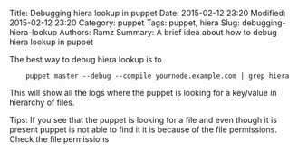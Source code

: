 Title: Debugging hiera lookup in puppet
Date: 2015-02-12 23:20
Modified: 2015-02-12 23:20
Category: puppet
Tags: puppet, hiera
Slug: debugging-hiera-lookup
Authors: Ramz
Summary: A brief idea about how to debug hiera lookup in puppet

The best way to debug hiera lookup is to

        puppet master --debug --compile yournode.example.com | grep hiera

This will show all the logs where the puppet is looking for a key/value in hierarchy of files.

Tips:
    If you see that the puppet is looking for a file and even though it is present puppet is not able to find it
    it is because of the file permissions. Check the file permissions
